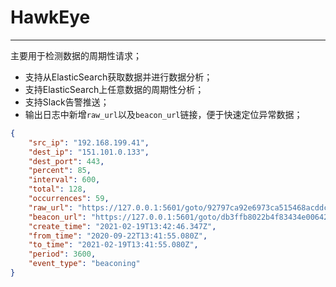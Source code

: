 <!--
 * @Author: your name
 * @Date: 2020-06-16 15:10:48
 * @LastEditTime: 2021-02-20 14:26:23
 * @LastEditors: Please set LastEditors
 * @Description: In User Settings Edit
 * @FilePath: /Code/Users/canon/Documents/github/hawkeye/README.md
--> 

# HawkEye
---
主要用于检测数据的周期性请求；
- 支持从ElasticSearch获取数据并进行数据分析；
- 支持ElasticSearch上任意数据的周期性分析；
- 支持Slack告警推送；
- 输出日志中新增`raw_url`以及`beacon_url`链接，便于快速定位异常数据；

```json
{
    "src_ip": "192.168.199.41",
    "dest_ip": "151.101.0.133",
    "dest_port": 443,
    "percent": 85,
    "interval": 600,
    "total": 128,
    "occurrences": 59,
    "raw_url": "https://127.0.0.1:5601/goto/92797ca92e6973ca515468acddc7d99a",
    "beacon_url": "https://127.0.0.1:5601/goto/db3ffb8022b4f83434e006424fdc4d3a",
    "create_time": "2021-02-19T13:42:46.347Z",
    "from_time": "2020-09-22T13:41:55.080Z",
    "to_time": "2021-02-19T13:41:55.080Z",
    "period": 3600,
    "event_type": "beaconing"
}
```